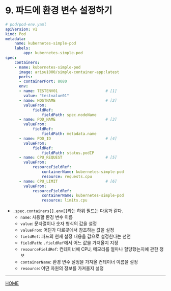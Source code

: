 # 9. 파드에 환경 변수 설정하기

```yaml
# pod/pod-env.yaml
apiVersion: v1
kind: Pod
metadata:
    name: kubernetes-simple-pod
    labels:
        app: kubernetes-simple-pod
spec:
    containers:
    - name: kubernetes-simple-pod
      image: arisu1000/simple-container-app:latest
      ports:
      - containerPort: 8080
      env:
      - name: TESTENV01                     # [1]
        value: "testvalue01"
      - name: HOSTNAME                      # [2]
        valueFrom:
            fieldRef:
                fieldPath: spec.nodeName
      - name: POD_NAME                      # [3]
        valueFrom:
            fieldRef:
                fieldPath: metadata.name
      - name: POD_ID                        # [4]
        valueFrom:
            fieldRef:
                fieldPath: status.podIP
      - name: CPU_REQUEST                   # [5]
        valueFrom:
            resourceFieldRef:
                containerName: kubernetes-simple-pod
                resource: requests.cpu
      - name: CPU_LIMIT                     # [6]
        valueFrom:
            resourceFieldRef:
                containerName: kubernetes-simple-pod
                resource: limits.cpu
```

- `.spec.containers[].env[]`라는 하위 필드는 다음과 같다.
    - `name`: 사용할 환경 변수 이름
    - `value`: 문자열이나 숫자 형식의 값을 설정
    - `valueFrom`: 어딘가 다르곳에서 참조하는 값을 설정
    - `fieldRef`: 파드의 현재 설정 내용을 값으로 설정한다는 선언
    - `fieldPath`: `.fieldRef`에서 어느 값을 가져올지 지정
    - `resourceFieldRef`: 컨테이너에 CPU, 메모리를 얼마나 할당했는지에 관한 정보
    - `containerName`: 환경 변수 설정을 가져올 컨테이너 이름을 설정
    - `resource`: 어떤 자원의 정보를 가져올지 설정

-----
[HOME](./index.md)
